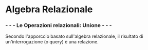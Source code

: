 # Algebra Relazionale

### - - - Le Operazioni relazionali: Unione - - -

Secondo l'apporccio basato sull'algebra relazionale, il risultato di un'interrogazione (o query) è una relazione.

<!--stackedit_data:
eyJoaXN0b3J5IjpbNjYwNjc1ODU4XX0=
-->